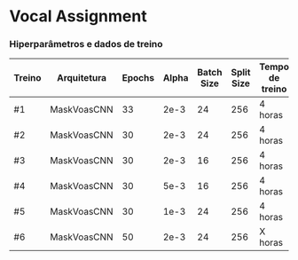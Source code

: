 # **Vocal Assignment**

### **Hiperparâmetros e dados de treino**

| Treino | Arquitetura | Epochs | Alpha | Batch Size | Split Size | Tempo de treino | Tensorboard | Train | Dev | Test |
|--------|-------------|--------|-------|------------|------------|-----------------|-------------|-------|-----|------|
|   #1   | MaskVoasCNN | 33     | 2e-3  | 24         | 256        | 4 horas         | Não         | 1000  | 300 | 300  |
|   #2   | MaskVoasCNN | 30     | 2e-3  | 24         | 256        | 4 horas         | Sim         | 1000  | 300 | 300  |
|   #3   | MaskVoasCNN | 30     | 2e-3  | 16         | 256        | 4 horas         | Sim         | 1000  | 300 | 300  |
|   #4   | MaskVoasCNN | 30     | 5e-3  | 16         | 256        | 4 horas         | Sim         | 1000  | 300 | 300  |
|   #5   | MaskVoasCNN | 30     | 1e-3  | 24         | 256        | 4 horas         | Sim         | 1000  | 300 | 300  |
|   #6   | MaskVoasCNN | 50     | 2e-3  | 24         | 256        | X horas         | Sim         | 1000  | 300 | 300  |

